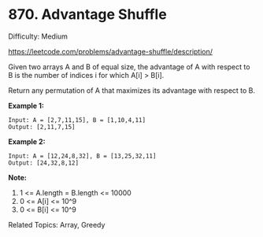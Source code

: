 # 870. Advantage Shuffle

Difficulty: Medium

https://leetcode.com/problems/advantage-shuffle/description/

Given two arrays A and B of equal size, the advantage of A with respect to B is the number of indices i for which A[i] > B[i].

Return any permutation of A that maximizes its advantage with respect to B.
 

**Example 1:**
```
Input: A = [2,7,11,15], B = [1,10,4,11]
Output: [2,11,7,15]
```
**Example 2:**
```
Input: A = [12,24,8,32], B = [13,25,32,11]
Output: [24,32,8,12]
```

**Note:**

1. 1 <= A.length = B.length <= 10000
2. 0 <= A[i] <= 10^9
3. 0 <= B[i] <= 10^9

Related Topics: Array, Greedy
